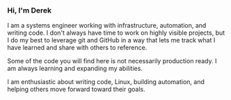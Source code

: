 ### Hi, I'm Derek
I am a systems engineer working with infrastructure, automation, and writing code. I don't always have time to work on highly visible projects, but I do my best to leverage git and GitHub in a way that lets me track what I have learned and share with others to reference.

Some of the code you will find here is not necessarily production ready. I am always learning and expanding my abilities.

I am enthusiastic about writing code, Linux, building automation, and helping others move forward toward their goals.

<!--
**derekfulmer/derekfulmer** is a ✨ _special_ ✨ repository because its `README.md` (this file) appears on your GitHub profile.

Here are some ideas to get you started:

- 🔭 I’m currently working on ...
- 🌱 I’m currently learning ...
- 👯 I’m looking to collaborate on ...
- 🤔 I’m looking for help with ...
- 💬 Ask me about ...
- 📫 How to reach me: ...
- 😄 Pronouns: ...
- ⚡ Fun fact: ...
-->
